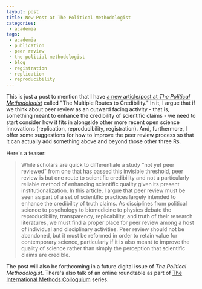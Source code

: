 ```yaml
---
layout: post
title: New Post at The Political Methodologist
categories:
 - academia
tags:
 - academia
 - publication
 - peer review
 - the politial methodologist
 - blog
 - registration
 - replication
 - reproducibility
---
```


This is just a post to mention that I have [a new article/post at *The Political Methodologist*](http://www.thepoliticalmethodologist.com/2015/12/21/the-multiple-routes-to-credibility/) called "The Multiple Routes to Credibility." In it, I argue that if we think about peer review as an outward facing activity - that is, something meant to enhance the credibility of scientific claims - we need to start consider how it fits in alongside other more recent open science innovations (replication, reproducibility, registration). And, furthermore, I offer some suggestions for how to improve the peer review process so that it can actually add something above and beyond those other three Rs. 

Here's a teaser:

> While scholars are quick to differentiate a study "not yet peer reviewed" from one that has passed this invisible threshold, peer review is but one route to scientific credibility and not a particularly reliable method of enhancing scientific quality given its present institutionalization. In this article, I argue that peer review must be seen as part of a set of scientific practices largely intended to enhance the credibility of truth claims. As disciplines from political science to psychology to biomedicine to physics debate the reproducibility, transparency, replicability, and truth of their research literatures, we must find a proper place for peer review among a host of individual and disciplinary activities. Peer review should not be abandoned, but it must be reformed in order to retain value for contemporary science, particularly if it is also meant to improve the quality of science rather than simply the perception that scientific claims are credible.

The post will also be forthcoming in a future digital issue of *The Political Methodologist*. There's also talk of an online roundtable as part of [The International Methods Colloquium](http://www.methods-colloquium.com/) series.
